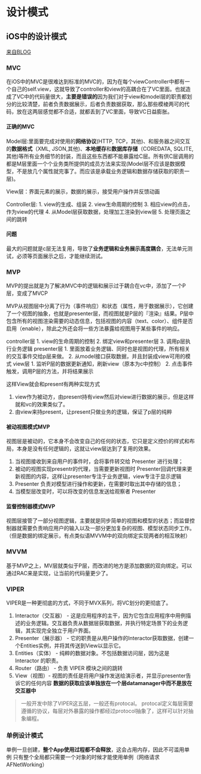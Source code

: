 # 设计模式

## iOS中的设计模式

[来自BLOG](https://www.jianshu.com/p/2ad25e2769b5)

### MVC

在iOS中的MVC是很难达到标准的MVC的，因为在每个viewController中都有一个自己的self.view，这就导致了controller和view的高耦合在了VC里面。也就造成了VC中的代码量很大，**主要是错误的**因为我们对于view和model层的职责都划分的比较清楚，前者负责数据展示，后者负责数据获取，那么那些模棱两可的代码，放在这两层感觉都不合适，就都丢到了VC里面，导致VC日益膨胀。

#### 正确的MVC

Model层:里面要完成对使用的**网络协议**(HTTP, TCP，其他)、和服务器之间交互的**数据格式**（XML, JSON,其他)、**本地缓存**和**数据库存储**（COREDATA, SQLITE,其他)等所有业务细节的封装，而且这些东西都不能暴露给C层。所有供C层调用的都是M层里面一个个业务类所提供的成员方法来实现(Model层不应该是数据模型，不是放几个属性就完事了。而应该是承载业务逻辑和数据存储获取的职责一层)。

View层：界面元素的展示，数据的展示，接受用户操作并反馈动画

Controller层:
    1. view的生成、组装
    2. view生命周期的控制
    3. 相应view的点击，作为view的代理
    4. 从Model层获取数据，处理加工渲染到view层
    5. 处理页面之间的跳转

#### 问题

最大的问题就是c层无法复用，导致了**业务逻辑和业务展示高度耦合**，无法单元测试，必须等页面展示之后，才能继续测试。

### MVP

MVP的提出就是为了解决MVC中的逻辑和展示过于耦合在vc中，添加了一个P层，变成了MVCP

MVP从视图层中分离了行为（事件响应）和状态（属性，用于数据展示），它创建了一个视图的抽象，也就是presenter层，而视图就是P层的『渲染』结果。P层中包含所有的视图渲染需要的动态信息，包括视图的内容（text、color）、组件是否启用（enable），除此之外还会将一些方法暴露给视图用于某些事件的响应。

controller层
    1. view的生命周期的控制
    2. 绑定view和presenter层
    3. 调用p层执行业务逻辑
presenter层
    1. 里面放着业务逻辑、同时也是视图的代理，所有相关的交互事件交给p层来做。
    2. 从model接口获取数据，并且封装成view可用的模式
view层
    1. 监听P层的数据更新通知，刷新view（原本为c中控制）
    2. 点击事件触发，调用P层的方法，并将结果展示

这样View就会和present有两种实现方式

1. view作为被动方，由present持有view然后对view进行数据的展示，但是这样就和vc的效果类似了。
2. 由view来持present，让present只做业务的逻辑，保证了p层的纯粹

#### 被动视图模式MVP

视图层是被动的，它本身不会改变自己的任何的状态，它只是定义控价的样式和布局，本身是没有任何逻辑的，这就让view层达到了复用的效果。

1. 当视图接收到来自用户的事件时，会将事件转交给 Presenter 进行处理；
2. 被动的视图实现presentr的代理，当需要更新视图时 Presenter回调代理来更新视图的内容，这样让presenter专注于业务逻辑，view专注于显示逻辑
3. Presenter 负责对模型进行操作和更新，在需要时取出其中存储的信息；
4. 当模型层改变时，可以将改变的信息发送给观察者 Presenter

#### 监督控制器模式MVP

视图层接管了一部分视图逻辑，主要就是同步简单的视图和模型的状态；而监督控制器就需要负责响应用户的输入以及一部分更加复杂的视图、模型状态同步工作。（但是数据的绑定展示，有点类似语MVVM中的双向绑定实现两者的相互映射）

### MVVM

基于MVP之上，MV层就类似于P层，而改进的地方是添加数据的双向绑定。可以通过RAC来是实现，让当前的代码量更少了。

### VIPER

VIPER是一种更彻底的方式，不同于MVX系列，将VC划分的更彻底了。

1. Interactor（交互器） - 这是应用程序的主干，因为它包含应用程序中用例描述的业务逻辑。交互器负责从数据层获取数据，并执行特定场景下的业务逻辑，其实现完全独立于用户界面。
2. Presenter（展示器） - 它的职责是从用户操作的Interactor获取数据，创建一个Entities实例，并将其传送到View以显示它。
3. Entities（实体） - 纯粹的数据对象。不包括数据访问层，因为这是 Interactor 的职责。
4. Router（路由） - 负责 VIPER 模块之间的跳转
5. View（视图）- 视图的责任是将用户操作发送给演示者，并显示presenter告诉它的任何内容
**数据的获取应该单独放在一个层datamanager中而不是放在交互器中**

> 一般开发中除了VIPER这五层，一般还有protocal。
> protocal定义每层需要遵循的协议，每层对外暴露的操作都经过protocol抽象了，这样可以针对抽象编程。

### 单例设计模式

单例一旦创建，**整个App使用过程都不会释放**，这会占用内存，因此不可滥用单例
只有整个全局都只需要一个对象的时候才能使用单例（网络请求AFNetWorking）
